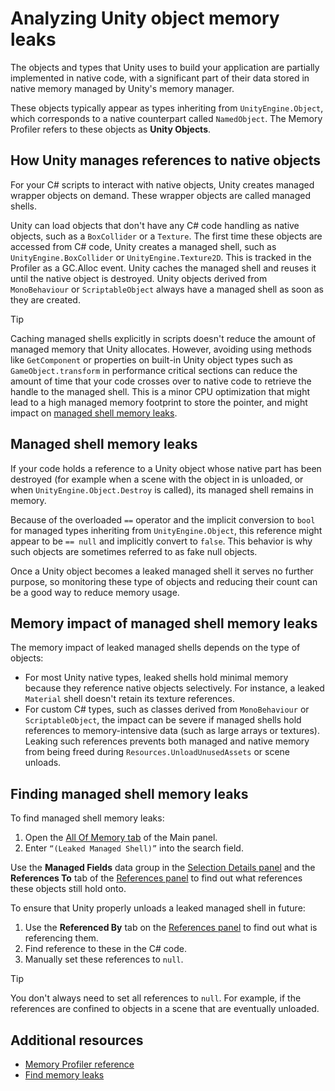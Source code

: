 # Analyzing Unity object memory leaks

The objects and types that Unity uses to build your application are partially implemented in native code, with a significant part of their data stored in native memory managed by Unity's memory manager.

These objects typically appear as types inheriting from `UnityEngine.Object`, which corresponds to a native counterpart called `NamedObject`. The Memory Profiler refers to these objects as __Unity Objects__.

## How Unity manages references to native objects

For your C# scripts to interact with native objects, Unity creates managed wrapper objects on demand. These wrapper objects are called managed shells.

Unity can load objects that don't have any C# code handling as native objects, such as a `BoxCollider` or a `Texture`. The first time these objects are accessed from C# code, Unity creates a managed shell, such as `UnityEngine.BoxCollider` or `UnityEngine.Texture2D`. This is tracked in the Profiler as a GC.Alloc event. Unity caches the managed shell and reuses it until the native object is destroyed. Unity objects derived from `MonoBehaviour` or `ScriptableObject` always have a managed shell as soon as they are created.

> [!TIP]
> Caching managed shells explicitly in scripts doesn't reduce the amount of managed memory that Unity allocates. However, avoiding using methods like `GetComponent` or properties on built-in Unity object types such as `GameObject.transform` in performance critical sections can reduce the amount of time that your code crosses over to native code to retrieve the handle to the managed shell. This is a minor CPU optimization that might lead to a high managed memory footprint to store the pointer, and might impact on [managed shell memory leaks](#managed-shell-memory-leaks).

## Managed shell memory leaks

If your code holds a reference to a Unity object whose native part has been destroyed (for example when a scene with the object in is unloaded, or when `UnityEngine.Object.Destroy` is called), its managed shell remains in memory.

Because of the overloaded `==` operator and the implicit conversion to `bool` for managed types inheriting from `UnityEngine.Object`, this reference might appear to be `== null` and implicitly convert to `false`. This behavior is why such objects are sometimes referred to as fake null objects.

Once a Unity object becomes a leaked managed shell it serves no further purpose, so monitoring these type of objects and reducing their count can be a good way to reduce memory usage.

## Memory impact of managed shell memory leaks

The memory impact of leaked managed shells depends on the type of objects:

* For most Unity native types, leaked shells hold minimal memory because they reference native objects selectively. For instance, a leaked `Material` shell doesn't retain its texture references.
* For custom C# types, such as classes derived from `MonoBehaviour` or `ScriptableObject`, the impact can be severe if managed shells hold references to memory-intensive data (such as large arrays or textures). Leaking such references prevents both managed and native memory from being freed during `Resources.UnloadUnusedAssets` or scene unloads.

## Finding managed shell memory leaks

To find managed shell memory leaks:

1. Open the [All Of Memory tab](main-component.md#all-of-memory-tab) of the Main panel.
1. Enter `“(Leaked Managed Shell)”` into the search field.

Use the __Managed Fields__ data group in the [Selection Details panel](selection-details-component.md) and the __References To__ tab of the [References panel](references-component.md) to find out what references these objects still hold onto.

To ensure that Unity properly unloads a leaked managed shell in future:

1. Use the __Referenced By__ tab on the [References panel](references-component.md) to find out what is referencing them.
1. Find reference to these in the C# code.
1. Manually set these references to `null`.

> [!TIP]
> You don't always need to set all references to `null`. For example, if the references are confined to objects in a scene that are eventually unloaded.

## Additional resources

* [Memory Profiler reference](memory-profiler-window-section.md)
* [Find memory leaks](find-memory-leaks.md)
